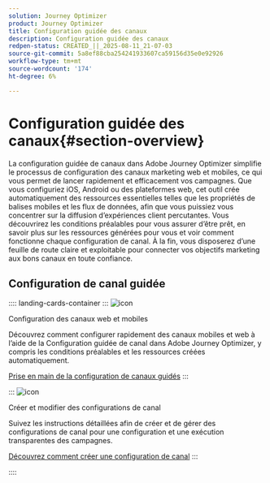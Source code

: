 ```yaml
---
solution: Journey Optimizer
product: Journey Optimizer
title: Configuration guidée des canaux
description: Configuration guidée des canaux
redpen-status: CREATED_||_2025-08-11_21-07-03
source-git-commit: 5a8ef88cba254241933607ca59156d35e0e92926
workflow-type: tm+mt
source-wordcount: '174'
ht-degree: 6%

---
```



# Configuration guidée des canaux{#section-overview}

La configuration guidée de canaux dans Adobe Journey Optimizer simplifie le processus de configuration des canaux marketing web et mobiles, ce qui vous permet de lancer rapidement et efficacement vos campagnes. Que vous configuriez iOS, Android ou des plateformes web, cet outil crée automatiquement des ressources essentielles telles que les propriétés de balises mobiles et les flux de données, afin que vous puissiez vous concentrer sur la diffusion d’expériences client percutantes. Vous découvrirez les conditions préalables pour vous assurer d’être prêt, en savoir plus sur les ressources générées pour vous et voir comment fonctionne chaque configuration de canal. À la fin, vous disposerez d’une feuille de route claire et exploitable pour connecter vos objectifs marketing aux bons canaux en toute confiance.

## Configuration de canal guidée

:::: landing-cards-container
:::
![icon](https://cdn.experienceleague.adobe.com/icons/gear.svg?lang=fr)

Configuration des canaux web et mobiles

Découvrez comment configurer rapidement des canaux mobiles et web à l’aide de la Configuration guidée de canal dans Adobe Journey Optimizer, y compris les conditions préalables et les ressources créées automatiquement.

[Prise en main de la configuration de canaux guidés](../using/configuration/set-mobile-config.md)
:::

:::
![icon](https://cdn.experienceleague.adobe.com/icons/list-check.svg?lang=fr)

Créer et modifier des configurations de canal

Suivez les instructions détaillées afin de créer et de gérer des configurations de canal pour une configuration et une exécution transparentes des campagnes.

[Découvrez comment créer une configuration de canal](../using/configuration/create-channel-set-up.md)
:::

::::
